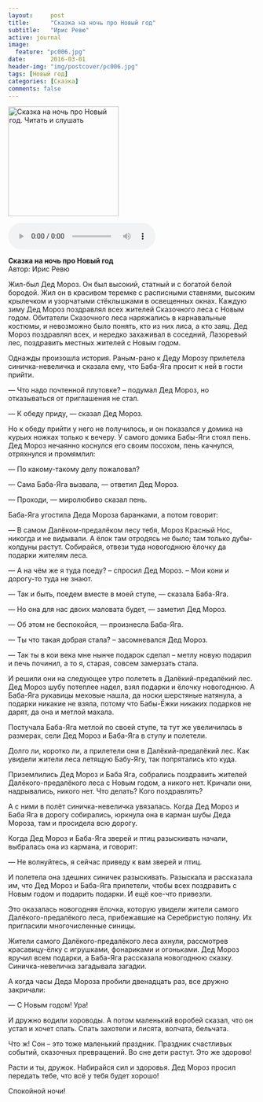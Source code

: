```yaml
---
layout:     post
title:      "Сказка на ночь про Новый год"
subtitle:   "Ирис Ревю"
active: journal
image:
  feature: "pc006.jpg"
date:       2016-03-01 
header-img: "img/postcover/pc006.jpg"
tags: [Новый год]
categories: [Сказка]
comments: false
---
```


<div class="entry-content cf">
		<p><a><img align="middle" title="Сказка на ночь про Новый год. Читать и слушать" src="http://detskiychas.ru/files/pics/2017/12/dedmoroz_i_babayaga.jpg" alt="Сказка на ночь про Новый год. Читать и слушать" width="225" height="223"></a></p>
<p><audio controls="controls"><source src="http://detskiychas.ru/files/audio/s_iris_pro_noviy_god6m42s.mp3" type="audio/mpeg"></audio></p>
<p><strong>Сказка на ночь про Новый год</strong><br>
Автор: Ирис Ревю</p>
<p>Жил-был Дед Мороз. Он был высокий, статный и с богатой белой бородой. Жил он в красивом теремке с расписными ставнями, высоким крылечком и узорчатыми стёклышками в освещенных окнах. Каждую зиму Дед Мороз поздравлял всех жителей Сказочного леса с Новым годом. Обитатели Сказочного леса наряжались в карнавальные костюмы, и невозможно было понять, кто из них лиса, а кто заяц. Дед Мороз поздравлял всех, и нередко захаживал в соседний, Лазоревый лес, поздравить местных жителей с Новым годом.</p>
<p>Однажды произошла история. Раным-рано к Деду Морозу прилетела синичка-невеличка и сказала ему, что Баба-Яга просит к ней в гости прийти.</p>
<p>— Что надо почтенной плутовке? – подумал Дед Мороз, но отказываться от приглашения не стал.</p>
<p>— К обеду приду, — сказал Дед Мороз.</p>
<p>Но к обеду прийти у него не получилось, и он показался у домика на курьих ножках только к вечеру. У самого домика Бабы-Яги стоял пень. Дед Мороз нечаянно коснулся его своим посохом, пень качнулся, отряхнулся и промямлил:</p>
<p>— По какому-такому делу пожаловал?</p>
<p>— Сама Баба-Яга вызвала, — ответил Дед Мороз.</p>
<p>— Проходи, — миролюбиво сказал пень.</p>
<p>Баба-Яга угостила Деда Мороза баранками, а потом говорит:</p>
<p>— В самом Далёком-предалёком лесу тебя, Мороз Красный Нос, никогда и не видывали. А ёлок там отродясь не было; там только дубы-колдуны растут. Собирайся, отвези туда новогоднюю ёлочку да подарки жителям леса.</p>
<p>— А на чём же я туда поеду? – спросил Дед Мороз. – Мои кони и дорогу-то туда не знают.</p>
<p>— Так и быть, поедем вместе в моей ступе, — сказала Баба-Яга.</p>
<p>— Но она для нас двоих маловата будет, — заметил Дед Мороз.</p>
<p>— Об этом не беспокойся, — произнесла Баба-Яга.</p>
<p>— Ты что такая добрая стала? – засомневался Дед Мороз.</p>
<p>— Так ты в кои века мне нынче подарок сделал – метлу новую подарил и печь починил, а то я, старая, совсем замерзать стала.</p>
<p>И решили они на следующее утро полететь в Далёкий-предалёкий лес. Дед Мороз шубу потеплее надел, взял подарки и ёлочку новогоднюю. А Баба-Яга рукавицы меховые нашла, да носки шерстяные натянула, а подарки никакие не взяла, потому что Бабы-Ёжки никаких подарков не дарят, да она и метлой махала.</p>
<p>Постучала Баба-Яга метлой по своей ступе, та тут же увеличилась в размерах, сели Дед Мороз и Баба-Яга в ступу и полетели.</p>
<p>Долго ли, коротко ли, а прилетели они в Далёкий-предалёкий лес. Как увидели жители леса летящую Бабу-Ягу, так попрятались кто куда.</p>
<p>Приземлились Дед Мороз и Баба Яга, собрались поздравить жителей Далёкого-предалёкого леса с Новым годом, а никого нет. Кричали они, надрывались, никого нет. Что делать? Кого поздравлять?</p>
<p>А с ними в полёт синичка-невеличка увязалась. Когда Дед Мороз и Баба Яга в дорогу собирались, юркнула она в карман шубы Деда Мороза, там и просидела всю дорогу.</p>
<p>Когда Дед Мороз и Баба-Яга зверей и птиц разыскивать начали, выбралась она из кармана, и говорит:</p>
<p>— Не волнуйтесь, я сейчас приведу к вам зверей и птиц.</p>
<p>И полетела она здешних синичек разыскивать. Разыскала и рассказала им, что Дед Мороз и Баба-Яга прилетели, чтобы всех поздравить с Новым годом и подарить подарки. И ещё кое-что привезли.</p>
<p>Это оказалась новогодняя ёлочка, которую увидели жители самого Далёкого-предалёкого леса, прибежавшие на Серебристую поляну. Их пригласили многочисленные синицы.</p>
<p>Жители самого Далёкого-предалёкого леса ахнули, рассмотрев красавицу-ёлку с игрушками, фонариками и огоньками. Дед Мороз вручил всем подарки, а Баба-Яга рассказала новогоднюю сказку. Синичка-невеличка загадывала загадки.</p>
<p>А когда часы Деда Мороза пробили двенадцать раз, все дружно закричали:</p>
<p>— С Новым годом! Ура!</p>
<p>И дружно водили хороводы. А потом маленький воробей сказал, что он устал и хочет спать. Спать захотели и лисята, волчата, бельчата.</p>
<p>Что ж! Сон – это тоже маленький праздник. Праздник счастливых событий, сказочных превращений. Во сне дети растут. Это же здорово!</p>
<p>Расти и ты, дружок. Набирайся сил и здоровья. Дед Мороз просил передать тебе, что всё у тебя будет хорошо!</p>
<p>Спокойной ночи!</p>
			</div>


